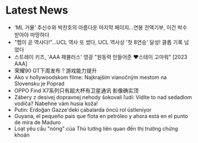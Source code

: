 # Latest News
-  ‘ML 거물’ 추신수와 박찬호의 아름다운 마지막 페이지…연봉 전액기부, 이건 박수 받아야 마땅하다
-  "펩이 곧 역사다!"…UCL 역사 또 썼다, UCL 역사상 '첫 8연승' 달성! 클롭 기록 넘었다
-  스트레이 키즈, 'AAA 패뷸러스' 영광 "원동력 만들어준 ♥스테이 고마워" [2023 AAA]
-  荣耀90 GT下周发布？游戏能力提升
-  Ako v hollywoodskom filme: Najkrajším vianočným mestom na Slovensku je Poprad
-  OPPO Find X7系列只有超大杯有卫星通讯 影像确实顶
-  Zábery z desivej dopravnej nehody šokovali ľudí: Vidíte to nad sedadlom vodiča? Nabehne vám husia koža!
-  Putin: Erdoğan Gazze'deki çabalarda öncü rol üstleniyor
-  Guyana, el pequeño país que flota en petróleo y ahora está en el punto de mira de Maduro
-  Loạt yêu cầu "nóng" của Thủ tướng liên quan đến thị trường chứng khoán
